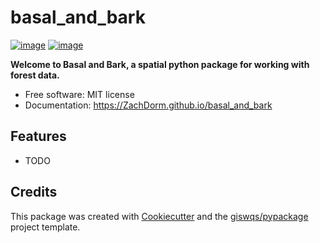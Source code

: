 # basal_and_bark


[![image](https://img.shields.io/pypi/v/basal_and_bark.svg)](https://pypi.python.org/pypi/basal_and_bark)
[![image](https://img.shields.io/conda/vn/conda-forge/basal_and_bark.svg)](https://anaconda.org/conda-forge/basal_and_bark)


**Welcome to Basal and Bark, a spatial python package for working with forest data.**


-   Free software: MIT license
-   Documentation: https://ZachDorm.github.io/basal_and_bark
    

## Features

-   TODO

## Credits

This package was created with [Cookiecutter](https://github.com/cookiecutter/cookiecutter) and the [giswqs/pypackage](https://github.com/giswqs/pypackage) project template.
